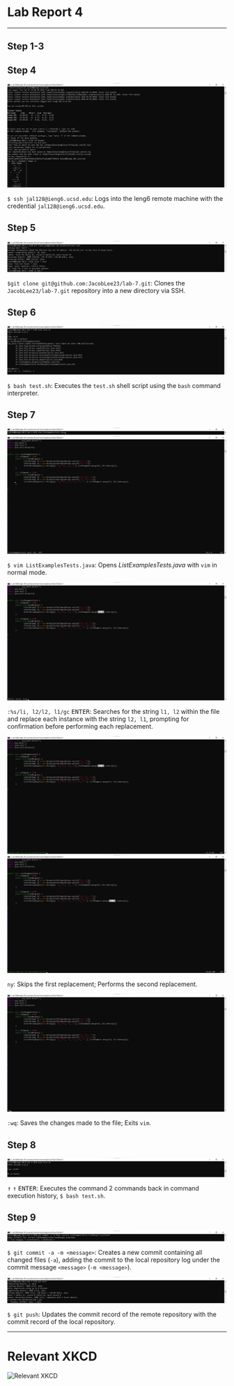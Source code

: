# Lab Report 4

---

## Step 1-3

## Step 4

![Step 4](../assets/report-4/step-4.png)

`$ ssh jal128@ieng6.ucsd.edu`: Logs into the Ieng6 remote machine with the credential `jal128@ieng6.ucsd.edu`.

## Step 5

![Step 5](../assets/report-4/step-5.png)

`$git clone git@github.com:JacobLee23/lab-7.git`: Clones the `JacobLee23/lab-7.git` repository into a new directory via SSH.

## Step 6

![Step 6](../assets/report-4/step-6.png)

`$ bash test.sh`: Executes the `test.sh` shell script using the `bash` command interpreter.

## Step 7

![Step 7a](../assets/report-4/step-7a.png)
![Step 7b](../assets/report-4/step-7b.png)

`$ vim ListExamplesTests.java`: Opens *ListExamplesTests.java* with `vim` in normal mode.

![Step 7c](../assets/report-4/step-7c.png)

`:%s/li, l2/l2, l1/gc` <kbd>ENTER</kbd>: Searches for the string `l1, l2` within the file and replace each instance with the string `l2, l1`, prompting for confirmation before performing each replacement.

![Step 7d](../assets/report-4/step-7d.png)
![Step 7e](../assets/report-4/step-7e.png)

`ny`: Skips the first replacement; Performs the second replacement.

![Step 7f](../assets/report-4/step-7f.png)

`:wq`: Saves the changes made to the file; Exits `vim`.

## Step 8

![Step 8](../assets/report-4/step-8.png)

<kbd>↑</kbd> <kbd>↑</kbd> <kbd>ENTER</kbd>: Executes the command 2 commands back in command execution history, `$ bash test.sh`.

## Step 9

![Step 9b](../assets/report-4/step-9a.png)

`$ git commit -a -m <message>`: Creates a new commit containing all changed files (`-a`), adding the commit to the local repository log under the commit message `<message>` (`-m <message>`).

![Step 9b](../assets/report-4/step-9b.png)

`$ git push`: Updates the commit record of the remote repository with the commit record of the local repository.

---

# Relevant XKCD

![Relevant XKCD](https://imgs.xkcd.com/comics/real_programmers.png)
